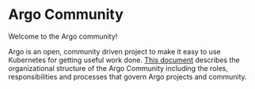 # Argo Community

Welcome to the Argo community!

Argo is an open, community driven project to make it easy to use Kubernetes for getting useful work done.  [This document](https://github.com/argoproj/argo-workflows/tree/master/community) describes the organizational structure of the Argo Community including the roles, responsibilities and processes that govern Argo projects and community.
